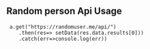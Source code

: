 ## Random person Api Usage

```
 a.get("https://randomuser.me/api/")
    .then(res=> setData(res.data.results[0]))
    .catch(err=>console.log(err))

```

